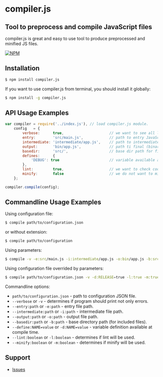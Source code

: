 # compiler.js

## Tool to preprocess and compile JavaScript files

compiler.js is great and easy to use tool to produce preprocessed and minified JS files.

[![NPM](https://nodei.co/npm/compiler.js.png)](https://nodei.co/npm/compiler.js/)

## Installation

```bash
$ npm install compiler.js
```

If you want to use compiler.js from terminal, you should install it globally:

```bash
$ npm install -g compiler.js
```

## API Usage Examples

```javascript
var compiler = require('../index.js'), // load compiler.js module.
    config   = {
	    verbose:      true,                     // we want to see all logs.
	    entry:        'src/main.js',            // path to entry JavaScript file.
	    intermediate: 'intermediate/app.js',    // path to intermediate (preprocessed) JavaScript file.
	    output:       'bin/app.js',             // path ti final (binary/minified) JavaScript file.
	    basedir:      'src/',                   // base dir path for files that will be included.
	    defines:      {
		    'DEBUG': true                       // variable available at preprocessing time.
	    },
	    lint:         true,                     // we want to check code syntax.
	    minify:       false                     // we do not want to minify final file.
    };

compiler.compile(config);
```

## Commandline Usage Examples

Using configuration file:
```bash
$ compile path/to/configuration.json
```
or without extension:
```bash
$ compile path/to/configuration
```

Using parameters:
```bash
$ compile -v -e:src/main.js -i:intermediate/app.js -o:bin/app.js -b:src/ -d:DEBUG=true -l:true -m:false
```

Using configuration file overrided by parameters:
```bash
$ compile path/to/configuration.json -v -d:RELEASE=true -l:true -m:true
```

Commandline options:
 * `path/to/configuration.json`             - path to configuration JSON file.
 * `--verbose` or `-v`                      - determines if program should print not only errors.
 * `--entry:path` or `-e:path`              - entry file path.
 * `--intermediate:path` or `-i:path`       - intermediate file path.
 * `--output:path` or `-o:path`             - output file path.
 * `--basedir:path` or `-b:path`            - base directory path (for included files).
 * `--define:NAME=value` or `-d:NAME=value` - variable definition available at compile time.
 * `--lint:boolean` or `-l:boolean`         - determines if lint will be used.
 * `--minify:boolean` or `-m:boolean`       - determines if minify will be used.

## Support
 * [Issues](https://github.com/PsichiX/compiler.js/issues)
